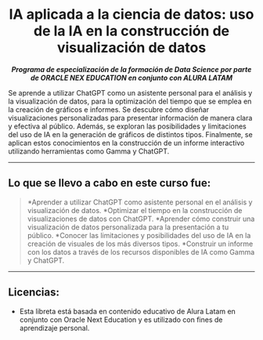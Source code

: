 <h1 align="center">IA aplicada a la ciencia de datos: uso de la IA en la construcción de visualización de datos</h1>

<p align="center"><strong><em>Programa de especialización de la formación de Data Science por parte de ORACLE NEX EDUCATION en conjunto con ALURA LATAM</em></strong></p>

Se aprende a utilizar ChatGPT como un asistente personal para el análisis y la visualización de datos, 
para la optimización del tiempo que se emplea en la creación de gráficos e informes. Se descubre cómo diseñar visualizaciones 
personalizadas para presentar información de manera clara y efectiva al público. Además, se exploran las posibilidades 
y limitaciones del uso de IA en la generación de gráficos de distintos tipos. 
Finalmente, se aplican estos conocimientos en la construcción de un informe interactivo utilizando herramientas como Gamma y ChatGPT.

---

## Lo que se llevo a cabo en este curso fue:

> *Aprender a utilizar ChatGPT como asistente personal en el análisis y visualización de datos.
> *Optimizar el tiempo en la construcción de visualizaciones de datos con ChatGPT.
> *Aprender cómo construir una visualización de datos personalizada para la presentación a tu público.
> *Conocer las limitaciones y posibilidades del uso de IA en la creación de visuales de los más diversos tipos.
> *Construir un informe con los datos a través de los recursos disponibles de IA como Gamma y ChatGPT.

---

## Licencias:

- Esta libreta está basada en contenido educativo de Alura Latam en conjunto con Oracle Next Education y es utilizado con fines de aprendizaje personal.
